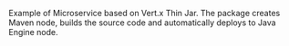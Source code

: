 Example of Microservice based on Vert.x Thin Jar. The package creates Maven node, builds the source code and automatically deploys to Java Engine node.
